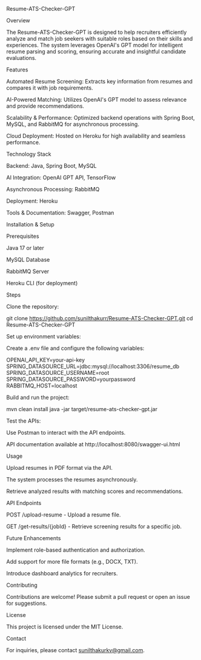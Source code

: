 Resume-ATS-Checker-GPT

Overview

The Resume-ATS-Checker-GPT is designed to help recruiters efficiently analyze and match job seekers with suitable roles based on their skills and experiences. The system leverages OpenAI's GPT model for intelligent resume parsing and scoring, ensuring accurate and insightful candidate evaluations.

Features

Automated Resume Screening: Extracts key information from resumes and compares it with job requirements.

AI-Powered Matching: Utilizes OpenAI's GPT model to assess relevance and provide recommendations.

Scalability & Performance: Optimized backend operations with Spring Boot, MySQL, and RabbitMQ for asynchronous processing.

Cloud Deployment: Hosted on Heroku for high availability and seamless performance.

Technology Stack

Backend: Java, Spring Boot, MySQL

AI Integration: OpenAI GPT API, TensorFlow

Asynchronous Processing: RabbitMQ

Deployment: Heroku

Tools & Documentation: Swagger, Postman

Installation & Setup

Prerequisites

Java 17 or later

MySQL Database

RabbitMQ Server

Heroku CLI (for deployment)

Steps

Clone the repository:

git clone https://github.com/sunilthakurr/Resume-ATS-Checker-GPT.git
cd Resume-ATS-Checker-GPT

Set up environment variables:

Create a .env file and configure the following variables:

OPENAI_API_KEY=your-api-key
SPRING_DATASOURCE_URL=jdbc:mysql://localhost:3306/resume_db
SPRING_DATASOURCE_USERNAME=root
SPRING_DATASOURCE_PASSWORD=yourpassword
RABBITMQ_HOST=localhost

Build and run the project:

mvn clean install
java -jar target/resume-ats-checker-gpt.jar

Test the APIs:

Use Postman to interact with the API endpoints.

API documentation available at http://localhost:8080/swagger-ui.html

Usage

Upload resumes in PDF format via the API.

The system processes the resumes asynchronously.

Retrieve analyzed results with matching scores and recommendations.

API Endpoints

POST /upload-resume - Upload a resume file.

GET /get-results/{jobId} - Retrieve screening results for a specific job.

Future Enhancements

Implement role-based authentication and authorization.

Add support for more file formats (e.g., DOCX, TXT).

Introduce dashboard analytics for recruiters.

Contributing

Contributions are welcome! Please submit a pull request or open an issue for suggestions.

License

This project is licensed under the MIT License.

Contact

For inquiries, please contact sunilthakurkv@gmail.com.

